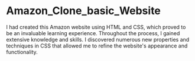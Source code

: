 # Amazon_Clone_basic_Website
I had created this Amazon website using HTML and CSS, which proved to be an invaluable learning experience. Throughout the process, I gained extensive knowledge and skills.  I discovered numerous new properties and techniques in CSS that allowed me to refine the website's appearance and functionality. 

